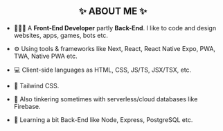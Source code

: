 
<h2 align="center">✨ ABOUT ME ✨</h2>

- 👨🏻‍💻 A **Front-End Developer** partly **Back-End**. I like to code and design websites, apps, games, bots etc.
  
- ⚙️ Using tools & frameworks like Next, React, React Native Expo, PWA, TWA, Native PWA etc.
  
- 💻 Client-side languages as HTML, CSS, JS/TS, JSX/TSX, etc.
  
- 💙 Tailwind CSS.

- 💾 Also tinkering sometimes with serverless/cloud databases like Firebase.
  
- 🤔 Learning a bit Back-End like Node, Express, PostgreSQL etc.
